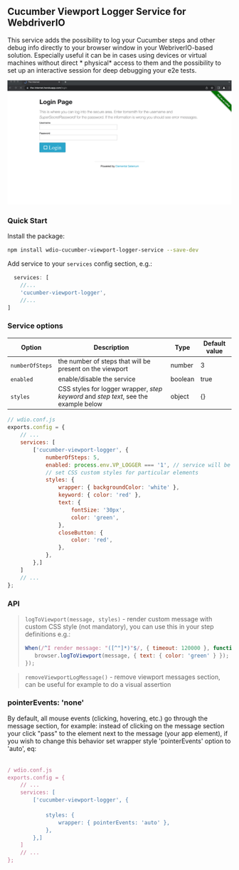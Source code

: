 ## Cucumber Viewport Logger Service for WebdriverIO

This service adds the possibility to log your Cucumber steps and other debug info directly to your browser window in
your WebriverIO-based solution. Especially useful it can be in cases using devices or virtual machines without direct *
physical* access to them and the possibility to set up an interactive session for deep debugging your e2e tests.

![demo](https://github.com/viktor-silakov/wdio-cucumber-viewport-logger-service/raw/main/img/demo.gif)

### Quick Start

Install the package:

```bash
npm install wdio-cucumber-viewport-logger-service --save-dev
```

Add service to your `services` config section, e.g.:

```js
  services: [
    //...
    'cucumber-viewport-logger',
    //...
]
```

### Service options

| Option  | Description | Type |Default value |
| --- | --- | --- | --- |
| `numberOfSteps`  | the number of steps that will be present on the viewport  | number |3 |
| `enabled`  | enable/disable the service | boolean |true |
| `styles`  | CSS styles for logger wrapper, *step keyword* and *step text*, see the example below  | object |{} |

```js
// wdio.conf.js
exports.config = {
    // ...
    services: [
        ['cucumber-viewport-logger', {
            numberOfSteps: 5,
            enabled: process.env.VP_LOGGER === '1', // service will be enabled only when you set `VP_LOGGER` enviroment variable to `1`
            // set CSS custom styles for particular elements
            styles: {
                wrapper: { backgroundColor: 'white' },
                keyword: { color: 'red' },
                text: {
                    fontSize: '30px',
                    color: 'green',
                },
                closeButton: {
                    color: 'red',
                },
            },
        },]
    ]
    // ...
};
```

### API

> `logToViewport(message, styles)` - render custom message with custom CSS style (not mandatory), you can use this in your step definitions
e.g.:
>```js
>When(/^I render message: "([^"]*)"$/, { timeout: 120000 }, function (message) {
>    browser.logToViewport(message, { text: { color: 'green' } });
>});
>```


> `removeViewportLogMessage()` - remove viewport messages section, can be useful for example to do a visual assertion

### pointerEvents: 'none'

By default, all mouse events (clicking, hovering, etc.) go through the message section, for example: instead of clicking on the message section  your click "pass" to the element next to the message (your app element), if you wish to change this behavior set wrapper style 'pointerEvents' option to 'auto', eq:
```js

/ wdio.conf.js
exports.config = {
    // ...
    services: [
        ['cucumber-viewport-logger', {
     
            styles: {
                wrapper: { pointerEvents: 'auto' },
            },
        },]
    ]
    // ...
};
```

